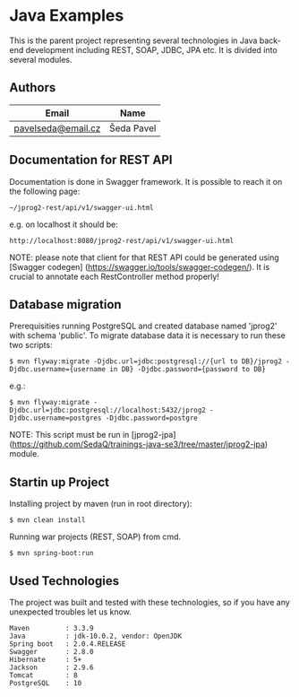 # Java Examples
This is the parent project representing several technologies in Java back-end development including REST, SOAP, JDBC, JPA etc. It is divided into several modules.

## Authors

Email        | Name 
------------ | -------------
pavelseda@email.cz | Šeda Pavel

## Documentation for REST API
Documentation is done in Swagger framework. It is possible to reach it on the following page:

```
~/jprog2-rest/api/v1/swagger-ui.html
```

e.g. on localhost it should be:

```
http://localhost:8080/jprog2-rest/api/v1/swagger-ui.html
```

NOTE: please note that client for that REST API could be generated using [Swagger codegen] (https://swagger.io/tools/swagger-codegen/). It is crucial to annotate each RestController method properly!


## Database migration
Prerequisities running PostgreSQL and created database named 'jprog2' with schema 'public'.
To migrate database data it is necessary to run these two scripts:

```
$ mvn flyway:migrate -Djdbc.url=jdbc:postgresql://{url to DB}/jprog2 -Djdbc.username={username in DB} -Djdbc.password={password to DB}
```
e.g.:
```
$ mvn flyway:migrate -Djdbc.url=jdbc:postgresql://localhost:5432/jprog2 -Djdbc.username=postgres -Djdbc.password=postgre

```

NOTE: This script must be run in [jprog2-jpa] (https://github.com/SedaQ/trainings-java-se3/tree/master/jprog2-jpa) module.

## Startin up Project
Installing project by maven (run in root directory):

```
$ mvn clean install
```

Running war projects (REST, SOAP) from cmd.

```
$ mvn spring-boot:run
```

## Used Technologies
The project was built and tested with these technologies, so if you have any unexpected troubles let us know.

```
Maven         : 3.3.9
Java          : jdk-10.0.2, vendor: OpenJDK
Spring boot   : 2.0.4.RELEASE
Swagger       : 2.8.0
Hibernate     : 5+
Jackson       : 2.9.6
Tomcat        : 8
PostgreSQL    : 10
```


